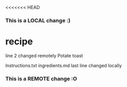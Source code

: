 <<<<<<< HEAD
### This is a LOCAL change :)
# recipe
line 2 changed remotely
Potate toast

Instructions.txt
ingredients.md
last line changed locally
### This is a REMOTE change :O